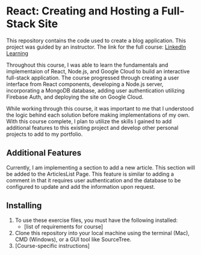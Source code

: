 # React: Creating and Hosting a Full-Stack Site

This repository contains the code used to create a blog application.  This project was guided by an instructor.  The link for the full course: [LinkedIn Learning](https://www.linkedin.com/learning/react-creating-and-hosting-a-full-stack-site-15153869/create-a-full-stack-website?autoplay=true)

Throughout this course, I was able to learn the fundamentals and implementaion of React, Node.js, and Google Cloud to build an interactive full-stack application.  The course progressed through creating a user interface from React components, developing a Node.js server, incorporating a MongoDB database, adding user authentication utilizing Firebase Auth, and deploying the site on Google Cloud.

While working through this course, it was important to me that I understood the logic behind each solution before making implementations of my own.  With this course complete, I plan to utilize the skills I gained to add additional features to this existing project and develop other personal projects to add to my portfolio.

## Additional Features

Currently, I am implementing a section to add a new article.  This section will be added to the ArticlesList Page.  This feature is similar to adding a comment in that it requires user authentication and the database to be configured to update and add the information upon request.  

## Installing
1. To use these exercise files, you must have the following installed:
	- [list of requirements for course]
2. Clone this repository into your local machine using the terminal (Mac), CMD (Windows), or a GUI tool like SourceTree.
3. [Course-specific instructions]
